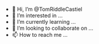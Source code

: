 - 👋 Hi, I’m @TomRiddleCastiel
- 👀 I’m interested in ...
- 🌱 I’m currently learning ...
- 💞️ I’m looking to collaborate on ...
- 📫 How to reach me ...

<!---
TomRiddleCastiel/TomRiddleCastiel is a ✨ special ✨ repository because its `README.md` (this file) appears on your GitHub profile.
You can click the Preview link to take a look at your changes.
--->
